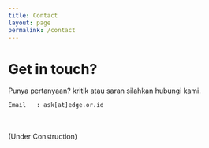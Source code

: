 ```yaml
---
title: Contact
layout: page
permalink: /contact
---
```


# Get in touch?

Punya pertanyaan? kritik atau saran silahkan hubungi kami.

	Email	: ask[at]edge.or.id

<br /><br />(Under Construction)
